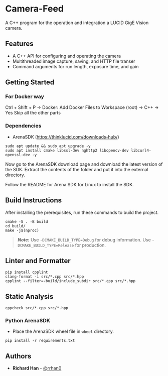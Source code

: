 # Camera-Feed
A C++ program for the operation and integration a LUCID GigE Vision camera. 

## Features

* A C++ API for configuring and operating the camera
* Multithreaded image capture, saving, and HTTP file transer
* Command arguments for run length, exposure time, and gain


## Getting Started

### For Docker way

Ctrl + Shift + P -> Docker: Add Docker Files to Workspace (root) -> C++ -> Yes
Skip all the other parts

### Dependencies
* ArenaSDK (https://thinklucid.com/downloads-hub/)
```
sudo apt update && sudo apt upgrade -y
sudo apt install cmake libssl-dev nghttp2 libopencv-dev libcurl4-openssl-dev -y
```

Now go to the ArenaSDK download page and download the latest version of the SDK.
Extract the contents of the folder and put it into the external directory.

Follow the README for Arena SDK for Linux to install the SDK.
## Build Instructions
After installing the prerequisites, run these commands to build the project.
```
cmake -S . -B build
cd build/
make -j$(nproc)
```
> ***Note:*** Use ``-DCMAKE_BUILD_TYPE=Debug`` for debug information.
Use ``-DCMAKE_BUILD_TYPE=Release`` for production.

## Linter and Formatter
```
pip install cpplint
clang-format -i src/*.cpp src/*.hpp
cpplint --filter=-build/include_subdir src/*.cpp src/*.hpp
```

## Static Analysis
```
cppcheck src/*.cpp src/*.hpp
```


### Python ArenaSDK

* Place the ArenaSDK wheel file in `wheel` directory.
```
pip install -r requirements.txt
```

## Authors

* **Richard Han** - [@rrhan0](https://github.com/rrhan0)